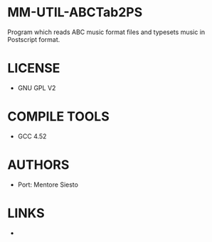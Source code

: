 MM-UTIL-ABCTab2PS
=================

Program which reads ABC music format files and typesets music in Postscript format.


LICENSE
===============
* GNU GPL V2

COMPILE TOOLS
===============
* GCC 4.52

AUTHORS
===============
* Port: Mentore Siesto

LINKS
===============
* 
